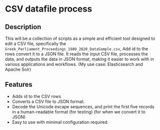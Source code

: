 # CSV datafile process

## Description
This will be a collection of scripts as a simple and efficient tool designed to edit a CSV file, specifically the `Greek_Parliament_Proceedings_1989_2020_DataSample.csv`, 
Add id to the rows
convert it to a JSON file. It reads the input CSV file, processes the data, and outputs the data in JSON format, making it easier to work with in various applications and workflows. (My use case: Elasticsearch and Apache Solr)
## Features
- Adds id to the CSV rows
- Converts a CSV file to JSON format.
- Decode the Unicode escape sequences, and print the first five records in a human-readable format (for testing) (for when we convert it to JSON)
- Easy to use with minimal configuration required.

